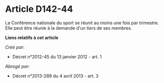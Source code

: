 # Article D142-44

La Conférence nationale du sport se réunit au moins une fois par trimestre. Elle peut être réunie à la demande d'un tiers de
ses membres.

**Liens relatifs à cet article**

_Créé par_:

  - Décret n°2012-45 du 13 janvier 2012 - art. 1

_Abrogé par_:

  - Décret n°2013-289 du 4 avril 2013 - art. 3
